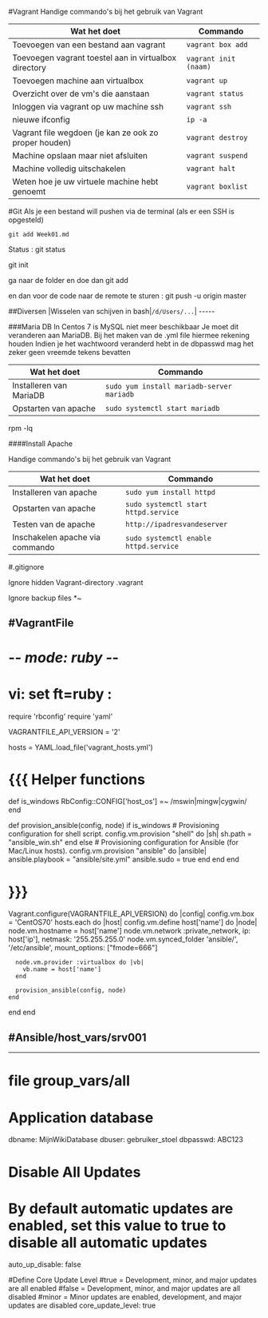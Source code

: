 #Vagrant
Handige commando's bij het gebruik van Vagrant
 
 Wat het doet| Commando
 ----------| -------------------
 Toevoegen van een bestand aan vagrant| ```vagrant box add```
 Toevoegen vagrant toestel aan in virtualbox directory| ```vagrant init (naam)```
 Toevoegen machine aan virtualbox | ```vagrant up```
 Overzicht over de vm's die aanstaan | ```vagrant status```
 Inloggen via vagrant op uw machine ssh | ```vagrant ssh```
 nieuwe ifconfig | ```ip -a```
 Vagrant file wegdoen (je kan ze ook zo proper houden) | ```vagrant destroy```
 Machine opslaan maar niet afsluiten |```vagrant suspend```
 Machine volledig uitschakelen | ```vagrant halt```
 Weten hoe je uw virtuele machine hebt genoemt |  ```vagrant boxlist```

#Git
Als je een bestand will pushen via de terminal (als er een SSH is opgesteld)

```git add Week01.md```

Status : git status

git init

ga naar de folder en doe dan git add

en dan voor de code naar de remote te sturen : git push -u origin master

##Diversen
 <Opgelet : Bij het installeren zijn we erop gebotst dat je echt in de folder moet zitten om succes te hebben. Screenshot hiervan zal nog worden toegevoegd>
 |Wisselen van schijven in bash|``` /d/Users/... ```| -----
 
###Maria DB
In Centos 7 is MySQL niet meer beschikbaar
Je moet dit veranderen aan MariaDB.
Bij het maken van de .yml file hiermee rekening houden
Indien je het wachtwoord veranderd hebt in de dbpasswd mag het zeker geen vreemde tekens bevatten

 Wat het doet| Commando
 ----------| -------------------
 Installeren van MariaDB| ```sudo yum install mariadb-server mariadb```
 Opstarten van apache | ```sudo systemctl start mariadb```

rpm -lq

####Install Apache

Handige commando's bij het gebruik van Vagrant
 
 Wat het doet| Commando
 ----------| -------------------
 Installeren van apache| ```sudo yum install httpd```
 Opstarten van apache | ```sudo systemctl start httpd.service```
 Testen van de apache | ```http://ipadresvandeserver```
 Inschakelen apache via commando | ```sudo systemctl enable httpd.service```

#.gitignore

Ignore hidden Vagrant-directory
.vagrant

Ignore backup files
*~

#VagrantFile
------------------
# -*- mode: ruby -*-
# vi: set ft=ruby :

require 'rbconfig'
require 'yaml'

VAGRANTFILE_API_VERSION = '2'

hosts = YAML.load_file('vagrant_hosts.yml')

# {{{ Helper functions

def is_windows
  RbConfig::CONFIG['host_os'] =~ /mswin|mingw|cygwin/
end

def provision_ansible(config, node)
  if is_windows
    # Provisioning configuration for shell script.
    config.vm.provision "shell" do |sh|
      sh.path = "ansible_win.sh"
    end
  else
    # Provisioning configuration for Ansible (for Mac/Linux hosts).
    config.vm.provision "ansible" do |ansible|
      ansible.playbook = "ansible/site.yml"
      ansible.sudo = true
    end
  end
end

# }}}

Vagrant.configure(VAGRANTFILE_API_VERSION) do |config|
  config.vm.box = 'CentOS70'
  hosts.each do |host|
    config.vm.define host['name'] do |node|
      node.vm.hostname = host['name']
      node.vm.network :private_network,
        ip: host['ip'],
        netmask: '255.255.255.0'
      node.vm.synced_folder 'ansible/', '/etc/ansible', mount_options: ["fmode=666"] 

      node.vm.provider :virtualbox do |vb|
        vb.name = host['name']
      end

      provision_ansible(config, node)
    end
  end
end

#Ansible/host_vars/srv001
---------------------------

---
# file group_vars/all

# Application database
dbname: MijnWikiDatabase
dbuser: gebruiker_stoel
dbpasswd: ABC123

# Disable All Updates
# By default automatic updates are enabled, set this value to true to disable all automatic updates
auto_up_disable: false

#Define Core Update Level
#true  = Development, minor, and major updates are all enabled
#false = Development, minor, and major updates are all disabled
#minor = Minor updates are enabled, development, and major updates are disabled
core_update_level: true
